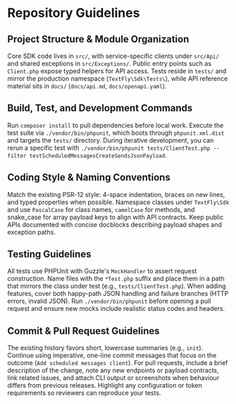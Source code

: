 # Repository Guidelines

## Project Structure & Module Organization
Core SDK code lives in `src/`, with service-specific clients under `src/Api/` and shared exceptions in `src/Exceptions/`. Public entry points such as `Client.php` expose typed helpers for API access. Tests reside in `tests/` and mirror the production namespace (`TextFly\Sdk\Tests\`), while API reference material sits in `docs/` (`docs/api.md`, `docs/openapi.yaml`).

## Build, Test, and Development Commands
Run `composer install` to pull dependencies before local work. Execute the test suite via `./vendor/bin/phpunit`, which boots through `phpunit.xml.dist` and targets the `tests/` directory. During iterative development, you can rerun a specific test with `./vendor/bin/phpunit tests/ClientTest.php --filter testScheduledMessagesCreateSendsJsonPayload`.

## Coding Style & Naming Conventions
Match the existing PSR-12 style: 4-space indentation, braces on new lines, and typed properties when possible. Namespace classes under `TextFly\Sdk` and use `PascalCase` for class names, `camelCase` for methods, and snake_case for array payload keys to align with API contracts. Keep public APIs documented with concise docblocks describing payload shapes and exception paths.

## Testing Guidelines
All tests use PHPUnit with Guzzle's `MockHandler` to assert request construction. Name files with the `*Test.php` suffix and place them in a path that mirrors the class under test (e.g., `tests/ClientTest.php`). When adding features, cover both happy-path JSON handling and failure branches (HTTP errors, invalid JSON). Run `./vendor/bin/phpunit` before opening a pull request and ensure new mocks include realistic status codes and headers.

## Commit & Pull Request Guidelines
The existing history favors short, lowercase summaries (e.g., `init`). Continue using imperative, one-line commit messages that focus on the outcome (`Add scheduled messages client`). For pull requests, include a brief description of the change, note any new endpoints or payload contracts, link related issues, and attach CLI output or screenshots when behaviour differs from previous releases. Highlight any configuration or token requirements so reviewers can reproduce your tests.
